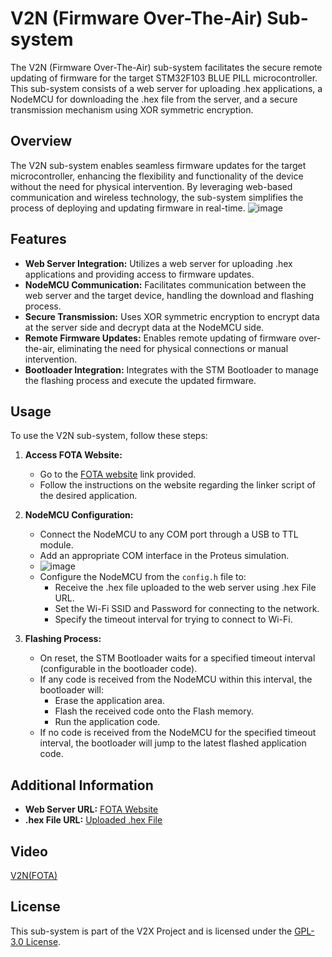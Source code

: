 
# V2N (Firmware Over-The-Air) Sub-system

The V2N (Firmware Over-The-Air) sub-system facilitates the secure remote updating of firmware for the target STM32F103 BLUE PILL microcontroller. This sub-system consists of a web server for uploading .hex applications, a NodeMCU for downloading the .hex file from the server, and a secure transmission mechanism using XOR symmetric encryption.

## Overview

The V2N sub-system enables seamless firmware updates for the target microcontroller, enhancing the flexibility and functionality of the device without the need for physical intervention. By leveraging web-based communication and wireless technology, the sub-system simplifies the process of deploying and updating firmware in real-time.
![image](https://github.com/mohnagah/V2X_STM32_BLUEPILL/assets/157398651/1888ffe1-65d0-4990-a629-1911d9db8463)

## Features

- **Web Server Integration:** Utilizes a web server for uploading .hex applications and providing access to firmware updates.
- **NodeMCU Communication:** Facilitates communication between the web server and the target device, handling the download and flashing process.
- **Secure Transmission:** Uses XOR symmetric encryption to encrypt data at the server side and decrypt data at the NodeMCU side.
- **Remote Firmware Updates:** Enables remote updating of firmware over-the-air, eliminating the need for physical connections or manual intervention.
- **Bootloader Integration:** Integrates with the STM Bootloader to manage the flashing process and execute the updated firmware.

## Usage

To use the V2N sub-system, follow these steps:

1. **Access FOTA Website:**
   - Go to the [FOTA website](http://sgnfinalproject.atwebpages.com) link provided.
   - Follow the instructions on the website regarding the linker script of the desired application.

2. **NodeMCU Configuration:**
   - Connect the NodeMCU to any COM port through a USB to TTL module.
   - Add an appropriate COM interface in the Proteus simulation.
   - ![image](https://github.com/mohnagah/V2X_STM32_BLUEPILL/assets/157398651/3cba085d-b092-47cc-b7f7-e6e20bd01be8)
   - Configure the NodeMCU from the `config.h` file to:
     - Receive the .hex file uploaded to the web server using .hex File URL.
     - Set the Wi-Fi SSID and Password for connecting to the network.
     - Specify the timeout interval for trying to connect to Wi-Fi.

3. **Flashing Process:**
   - On reset, the STM Bootloader waits for a specified timeout interval (configurable in the bootloader code).
   - If any code is received from the NodeMCU within this interval, the bootloader will:
     - Erase the application area.
     - Flash the received code onto the Flash memory.
     - Run the application code.
   - If no code is received from the NodeMCU for the specified timeout interval, the bootloader will jump to the latest flashed application code.

## Additional Information

- **Web Server URL:** [FOTA Website](http://sgnfinalproject.atwebpages.com)
- **.hex File URL:** [Uploaded .hex File](https://sgnfinalproject.atwebpages.com/uploads/Application.txt)

## Video 
[V2N(FOTA)](https://drive.google.com/file/d/16HHp2k4ZJ4EfdxErTHpvzzUdmCOtrauz/view?usp=sharing)

## License

This sub-system is part of the V2X Project and is licensed under the [GPL-3.0 License](../LICENSE).
